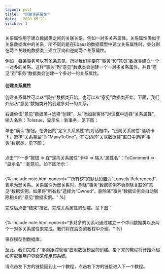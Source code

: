 ```yaml
---
layout: post
title:  "创建关系属性"
date:   2020-05-21
visible: 1
---
```


关系属性用于建立数据类之间的关联关系。例如一对多关系属性。关系属性类似于关系数据库中的关系，所不同的是在Ebaas的数据模型中建立关系属性时，会分别在两个关联的数据类上建立正向和逆向两个关系属性。

例如，每条事务可以有多条意见。所以我们需要在“事务”和“意见”数据类建立一个一对多的关系。这样“事务”到“意见”数据类会创建一个一对多关系属性，并且“意见”到“事务”数据类会创建一个多对一的关系属性。

#### 创建关系属性

创建关系属性可以从“事务”数据类开始，也可以从“意见”数据类开始。下面，我们介绍从“意见”数据类开始创建多对一的关系。

右键单击“意见”数据类→选择“创建”，从“添加新客体”对话框中选择“关系属性”，输入名称：ToIssue，显示名：到事务，见下图：

<img src="{{'/assets/img/2018-2-21-创建关系属性1.png' | prepend: site.baseurl }}" alt=""><br>
单击“确认”按钮，在弹出的“定义关系属性”的对话框中，“正向关系属性”选项卡下，选择“关系类型”为“ManyToOne”。在右边的“关联数据类”窗口中选择“事务”数据类，见下图：

<img src="{{'/assets/img/2018-2-21-创建关系属性2A.png' | prepend: site.baseurl }}" alt="">

点击“下一步”按钮 => 在“逆向关系属性”卡中 => 输入“属性名”：ToComment => “显示名”：到意见。如下图所示：

<img src="{{'/assets/img/2018-2-21-创建关系属性3.png' | prepend: site.baseurl }}" alt=""><br>

{% include note.html content="”所有权“的默认设置为”Loosely Referenced“，表示为弱关系。关系属性为弱关系时，删除”事务“数据实例不会删除关联的”意见“数据实例。如果将“所有权”选择为“Owned”，删除某”事务“数据实例会自动删除相关的”意见“数据实例。" %}

完成后点击“结束”按钮，完成关系属性的创建。见下图：

<img src="{{'/assets/img/2018-2-21-创建关系属性4A.png' | prepend: site.baseurl }}" alt=""><br>

{% include note.html content="多对多的关系可通过建立一个中间数据类以及两个一对多关系属性来完成。我们将在后面的教程中介绍。" %}

保存模型到数据库。

至此，我们完成了“事务跟踪管理”应用数据模型的创建。接下来的教程将开始介绍如何配置用户界面来使用该系统。

请点击左下方的链接回到上一个教程，点击右下方的链接进入下一个教程。

